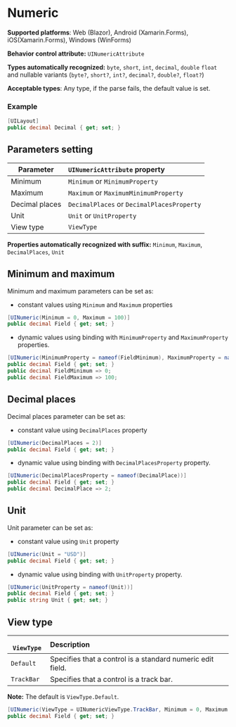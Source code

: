 # Numeric

**Supported platforms**: Web (Blazor), Android (Xamarin.Forms), iOS(Xamarin.Forms), Windows (WinForms)

**Behavior control attribute:**  `UINumericAttribute`

**Types automatically recognized:** `byte`, `short`, `int`, `decimal`, `double` `float` and nullable variants (`byte?`, `short?`, `int?`, `decimal?`, `double?`, `float?`)

**Acceptable types**: Any type, if the parse fails, the default value is set.

###  Example
```csharp
[UILayout]
public decimal Decimal { get; set; }
```

## Parameters setting

| Parameter | `UINumericAttribute` property | 
| -----------|:------------- 
| Minimum | `Minimum` or `MinimumProperty` |
| Maximum | `Maximum` or `MaximumMinimumProperty` |
| Decimal places | `DecimalPlaces` or `DecimalPlacesProperty` |
| Unit | `Unit` or `UnitProperty` |
| View type | `ViewType` |

**Properties automatically recognized with suffix:** `Minimum`, `Maximum`, `DecimalPlaces`, `Unit`

##  Minimum and maximum
Minimum and maximum parameters can be set as:
* constant values using `Minimum` and `Maximum` properties

```csharp
[UINumeric(Minimum = 0, Maximum = 100)]
public decimal Field { get; set; }
```

* dynamic values using binding with `MinimumProperty` and `MaximumProperty` properties.

```csharp
[UINumeric(MinimumProperty = nameof(FieldMinimum), MaximumProperty = nameof(FieldMaximum))]
public decimal Field { get; set; }
public decimal FieldMinimum => 0;
public decimal FieldMaximum => 100;
```

## Decimal places
Decimal places parameter can be set as:
* constant value using `DecimalPlaces` property

```csharp
[UINumeric(DecimalPlaces = 2)]
public decimal Field { get; set; }
```

* dynamic value using binding with `DecimalPlacesProperty` property.

```csharp
[UINumeric(DecimalPlacesProperty = nameof(DecimalPlace))]
public decimal Field { get; set; }
public decimal DecimalPlace => 2;
```

## Unit

Unit parameter can be set as:
* constant value using `Unit` property

```csharp
[UINumeric(Unit = "USD")]
public decimal Field { get; set; }
```

* dynamic value using binding with `UnitProperty` property.

```csharp
[UINumeric(UnitProperty = nameof(Unit))]
public decimal Field { get; set; }
public string Unit { get; set; }
```

## View type

|` ViewType`    | Description | 
| ------------- |:------------- 
| `Default` | Specifies that a control is a standard numeric edit field. |
| `TrackBar` | Specifies that a control is a track bar. |

**Note:** The default is `ViewType.Default`.

```csharp
[UINumeric(ViewType = UINumericViewType.TrackBar, Minimum = 0, Maximum = 100)]
public decimal Field { get; set; }
```